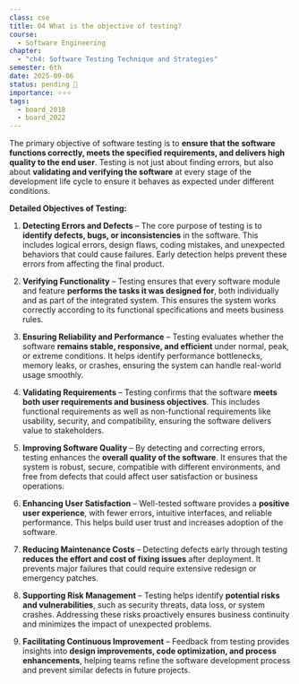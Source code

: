 ```yaml
---
class: cse
title: 04 What is the objective of testing?
course:
  - Software Engineering
chapter:
  - "ch4: Software Testing Technique and Strategies"
semester: 6th
date: 2025-09-06
status: pending 🛑
importance: ⭐⭐⭐
tags:
  - board_2018
  - board_2022
---
```


The primary objective of software testing is to **ensure that the software functions correctly, meets the specified requirements, and delivers high quality to the end user**. Testing is not just about finding errors, but also about **validating and verifying the software** at every stage of the development life cycle to ensure it behaves as expected under different conditions.

**Detailed Objectives of Testing:**

1. **Detecting Errors and Defects** – The core purpose of testing is to **identify defects, bugs, or inconsistencies** in the software. This includes logical errors, design flaws, coding mistakes, and unexpected behaviors that could cause failures. Early detection helps prevent these errors from affecting the final product.
    
2. **Verifying Functionality** – Testing ensures that every software module and feature **performs the tasks it was designed for**, both individually and as part of the integrated system. This ensures the system works correctly according to its functional specifications and meets business rules.
    
3. **Ensuring Reliability and Performance** – Testing evaluates whether the software **remains stable, responsive, and efficient** under normal, peak, or extreme conditions. It helps identify performance bottlenecks, memory leaks, or crashes, ensuring the system can handle real-world usage smoothly.
    
4. **Validating Requirements** – Testing confirms that the software **meets both user requirements and business objectives**. This includes functional requirements as well as non-functional requirements like usability, security, and compatibility, ensuring the software delivers value to stakeholders.
    
5. **Improving Software Quality** – By detecting and correcting errors, testing enhances the **overall quality of the software**. It ensures that the system is robust, secure, compatible with different environments, and free from defects that could affect user satisfaction or business operations.
    
6. **Enhancing User Satisfaction** – Well-tested software provides a **positive user experience**, with fewer errors, intuitive interfaces, and reliable performance. This helps build user trust and increases adoption of the software.
    
7. **Reducing Maintenance Costs** – Detecting defects early through testing **reduces the effort and cost of fixing issues** after deployment. It prevents major failures that could require extensive redesign or emergency patches.
    
8. **Supporting Risk Management** – Testing helps identify **potential risks and vulnerabilities**, such as security threats, data loss, or system crashes. Addressing these risks proactively ensures business continuity and minimizes the impact of unexpected problems.
    
9. **Facilitating Continuous Improvement** – Feedback from testing provides insights into **design improvements, code optimization, and process enhancements**, helping teams refine the software development process and prevent similar defects in future projects.